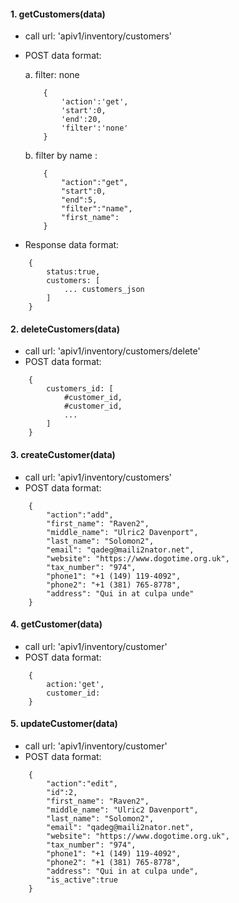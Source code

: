 #### 1. getCustomers(data)
- call url: 'apiv1/inventory/customers'
- POST data format:

    a. filter: none
    ```
        {
            'action':'get',
            'start':0,
            'end':20,
            'filter':'none'
        }
    ```

    b. filter by name :
    ```
        {
            "action":"get",
            "start":0,
            "end":5,
            "filter":"name",
            "first_name":
        }
    ```
- Response data format:
```
    {
        status:true,
        customers: [
            ... customers_json
        ]
    }
```


#### 2. deleteCustomers(data)
- call url: 'apiv1/inventory/customers/delete'
- POST data format:
```
    {
        customers_id: [
            #customer_id,
            #customer_id,
            ...
        ]
    }
```


#### 3. createCustomer(data)
- call url: 'apiv1/inventory/customers'
- POST data format:
```    
    {
        "action":"add",
        "first_name": "Raven2",
        "middle_name": "Ulric2 Davenport",
        "last_name": "Solomon2",
        "email": "qadeg@maili2nator.net",
        "website": "https://www.dogotime.org.uk",
        "tax_number": "974",
        "phone1": "+1 (149) 119-4092",
        "phone2": "+1 (381) 765-8778",
        "address": "Qui in at culpa unde"
    }
```

#### 4. getCustomer(data)
- call url: 'apiv1/inventory/customer'
- POST data format:
```
    {
        action:'get',
        customer_id:
    }
```


#### 5. updateCustomer(data)
- call url: 'apiv1/inventory/customer'
- POST data format:
```
    {
        "action":"edit",
        "id":2,
        "first_name": "Raven2",
        "middle_name": "Ulric2 Davenport",
        "last_name": "Solomon2",
        "email": "qadeg@maili2nator.net",
        "website": "https://www.dogotime.org.uk",
        "tax_number": "974",
        "phone1": "+1 (149) 119-4092",
        "phone2": "+1 (381) 765-8778",
        "address": "Qui in at culpa unde",
        "is_active":true
    }
```
